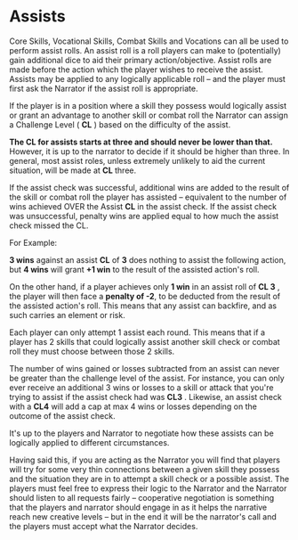 # Assists

Core Skills, Vocational Skills, Combat Skills and Vocations can all be used to perform assist rolls. An assist roll is a roll players can make to (potentially) gain additional dice to aid their primary action/objective. Assist rolls are made before the action which the player wishes to receive the assist. Assists may be applied to any logically applicable roll – and the player must first ask the Narrator if the assist roll is appropriate.

If the player is in a position where a skill they possess would logically assist or grant an advantage to another skill or combat roll the Narrator can assign a Challenge Level ( **CL** ) based on the difficulty of the assist.

**The CL for assists starts at three and should never be lower than that.** However, it is up to the narrator to decide if it should be higher than three. In general, most assist roles, unless extremely unlikely to aid the current situation, will be made at **CL** three.

If the assist check was successful, additional wins are added to the result of the skill or combat roll the player has assisted – equivalent to the number of wins achieved OVER the Assist **CL** in the assist check. If the assist check was unsuccessful, penalty wins are applied equal to how much the assist check missed the CL.

For Example:

**3 wins** against an assist **CL** of **3** does nothing to assist the following action, but **4 wins** will grant **+1 win** to the result of the assisted action's roll.

On the other hand, if a player achieves only **1 win** in an assist roll of  **CL 3** , the player will then face a **penalty of -2**, to be deducted from the result of the assisted action's roll. This means that any assist can backfire, and as such carries an element or risk.

Each player can only attempt 1 assist each round. This means that if a player has 2 skills that could logically assist another skill check or combat roll they must choose between those 2 skills.

The number of wins gained or losses subtracted from an assist can never be greater than the challenge level of the assist. For instance, you can only ever receive an additional 3 wins or losses to a skill or attack that you're trying to assist if the assist check had was  **CL3** . Likewise, an assist check with a **CL4**  will add a cap at max 4 wins or losses depending on the outcome of the assist check.

It's up to the players and Narrator to negotiate how these assists can be logically applied to different circumstances.

Having said this, if you are acting as the Narrator you will find that players will try for some very thin connections between a given skill they possess and the situation they are in to attempt a skill check or a possible assist. The players must feel free to express their logic to the Narrator and the Narrator should listen to all requests fairly – cooperative negotiation is something that the players and narrator should engage in as it helps the narrative reach new creative levels – but in the end it will be the narrator's call and the players must accept what the Narrator decides.
